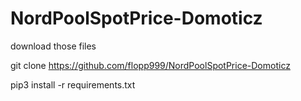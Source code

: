 # NordPoolSpotPrice-Domoticz

download those files

git clone https://github.com/flopp999/NordPoolSpotPrice-Domoticz

pip3 install -r requirements.txt
